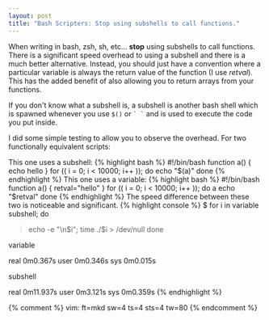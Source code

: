 ```yaml
---
layout: post
title: "Bash Scripters: Stop using subshells to call functions."
---
```


When writing in bash, zsh, sh, etc... __stop__ using subshells to call functions.
There is a significant speed overhead to using a subshell and there is a much
better alternative. Instead, you should just have a convention where a
particular variable is always the return value of the function (I use _retval_).
This has the added benefit of also allowing you to return arrays from your
functions.

If you don't know what a subshell is,  a subshell is another bash shell which is
spawned whenever you use `$()` or ```` ` ` ```` and is used to execute the code
you put inside.

I did some simple testing to allow you to observe the overhead. For two
functionally equivalent scripts:

This one uses a subshell:
{% highlight bash %}
#!/bin/bash
function a() {
    echo hello
}
for (( i = 0; i < 10000; i++ )); do
    echo "$(a)"
done
{% endhighlight %}
This one uses a variable:
{% highlight bash %}
#!/bin/bash
function a() {
    retval="hello"
}
for (( i = 0; i < 10000; i++ )); do
    a
    echo "$retval"
done
{% endhighlight %}
The speed difference between these two is noticeable and significant.
{% highlight console %}
$ for i in variable subshell; do
> echo -e "\n$i"; time ./$i > /dev/null
> done

variable

real 0m0.367s
user 0m0.346s
sys 0m0.015s

subshell

real 0m11.937s
user 0m3.121s
sys 0m0.359s
{% endhighlight %}

{% comment %}
vim: ft=mkd sw=4 ts=4 sts=4 tw=80
{% endcomment %}
